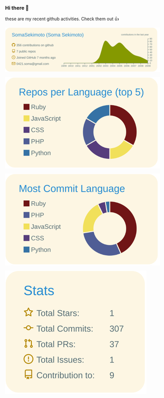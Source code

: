 ### Hi there 👋

these are my recent github activities. Check them out 👍

[![](https://raw.githubusercontent.com/SomaSekimoto/SomaSekimoto/master/profile-summary-card-output/solarized/0-profile-details.svg)](https://github.com/vn7n24fzkq/github-profile-summary-cards)

[![](https://raw.githubusercontent.com/SomaSekimoto/SomaSekimoto/master/profile-summary-card-output/solarized/1-repos-per-language.svg)](https://github.com/vn7n24fzkq/github-profile-summary-cards)

[![](https://raw.githubusercontent.com/SomaSekimoto/SomaSekimoto/master/profile-summary-card-output/solarized/2-most-commit-language.svg)](https://github.com/vn7n24fzkq/github-profile-summary-cards)

[![](https://raw.githubusercontent.com/SomaSekimoto/SomaSekimoto/master/profile-summary-card-output/solarized/3-stats.svg)](https://github.com/vn7n24fzkq/github-profile-summary-cards)
